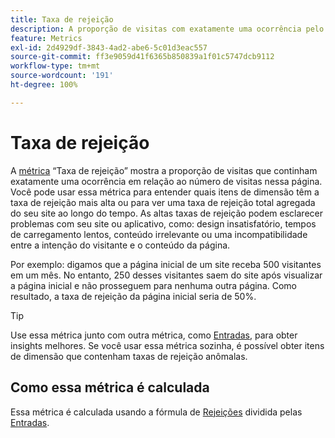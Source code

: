 ```yaml
---
title: Taxa de rejeição
description: A proporção de visitas com exatamente uma ocorrência pelo número de entradas.
feature: Metrics
exl-id: 2d4929df-3843-4ad2-abe6-5c01d3eac557
source-git-commit: ff3e9059d41f6365b850839a1f01c5747dcb9112
workflow-type: tm+mt
source-wordcount: '191'
ht-degree: 100%

---
```


# Taxa de rejeição

A [métrica](overview.md) “Taxa de rejeição” mostra a proporção de visitas que continham exatamente uma ocorrência em relação ao número de visitas nessa página. Você pode usar essa métrica para entender quais itens de dimensão têm a taxa de rejeição mais alta ou para ver uma taxa de rejeição total agregada do seu site ao longo do tempo. As altas taxas de rejeição podem esclarecer problemas com seu site ou aplicativo, como: design insatisfatório, tempos de carregamento lentos, conteúdo irrelevante ou uma incompatibilidade entre a intenção do visitante e o conteúdo da página.

Por exemplo: digamos que a página inicial de um site receba 500 visitantes em um mês. No entanto, 250 desses visitantes saem do site após visualizar a página inicial e não prosseguem para nenhuma outra página. Como resultado, a taxa de rejeição da página inicial seria de 50%.

>[!TIP]
>
>Use essa métrica junto com outra métrica, como [Entradas](entries.md), para obter insights melhores. Se você usar essa métrica sozinha, é possível obter itens de dimensão que contenham taxas de rejeição anômalas.

## Como essa métrica é calculada

Essa métrica é calculada usando a fórmula de [Rejeições](bounces.md) dividida pelas [Entradas](entries.md).
